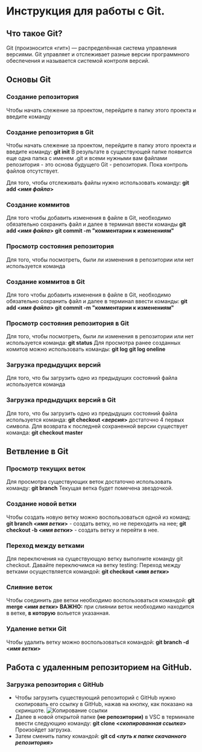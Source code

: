 # **Инструкция для работы с Git.**
## **Что такое Git?**
Git (произносится «гит») — распределённая система управления версиями.
Git управляет и отслеживает разные версии программно­го обеспечения и называется системой контроля версий.
## **Основы Git**
### **Cоздание репозитория**
Чтобы начать слежение за проектом, перейдите в папку этого проекта и введите команду 
### **Cоздание репозитория в Git**
Чтобы начать слежение за проектом, перейдите в папку этого проекта и введите команду:
**git init**
 В результате в существующей папке появится еще одна папка с именем .git и всеми нужными вам файлами репозитория - это основа будущего Git - репозитория. Пока контроль файлов отсутствует.
 
 Для того, чтобы отслеживать файлы нужно использовать команду:
 **git add <_имя файла_>**

 ### **Cоздание коммитов**
 Для того чтобы добавить изменения в файле в Git, необходимо обязательно сохранить файл и далее в терминал ввести команды
 **git add <_имя файла_>**
 **git commit -m "комментарии к изменениям"**

 ### **Просмотр состояния репозитория**
 Для того, чтобы посмотреть, были ли изменения в репозитории или нет используется команда
 ### **Cоздание коммитов в Git**
 Для того чтобы добавить изменения в файле в Git, необходимо обязательно сохранить файл и далее в терминал ввести команды:
 **git add <_имя файла_>**
 **git commit -m "комментарии к изменениям"**

 ### **Просмотр состояния репозитория в Git**
 Для того, чтобы посмотреть, были ли изменения в репозитории или нет используется команда:
 **git status**
 Для просмотра ранее созданных комитов можно использовать команды:
 **git log**
 **git log oneline**

 ### **Загрузка предыдущих версий**
 Для того, что бы загрузить одно из предыдущих состояний файла используется команда 
 ### **Загрузка предыдущих версий в Git**
 Для того, что бы загрузить одно из предыдущих состояний файла используется команда: 
 **git checkout <*версия*>** достаточно 4 первых символа.
Для возврата к последней сохраненной версии существует команда:
**git checkout master**

## **Ветвление в Git**
### **Просмотр текущих веток**
Для просмотра существующих веток достаточно использовать команду:
**git branch**
Текущая ветка будет помечена звездочкой.
### **Создание новой ветки**
Чтобы создать новую ветку можно воспользоваться одной из команд:
**git branch <_имя ветки_>** - создать ветку, но не переходить на нее;
**git checkout -b <_имя ветки_>** - создать ветку и перейти в нее.
### **Переход между ветками**
Для переключения на существующую ветку выполните команду git checkout. Давайте переключимся на ветку testing:
Переход между ветками осуществляется командой:
**git checkout <_имя ветки_>**
### **Слияние веток**
Чтобы соединить две ветки необходимо воспользоваться командой:
**git merge <_имя ветки_>**
**ВАЖНО:** при слиянии веток необходимо находится в ветке, **в которую** вольется указанная. 
### **Удаление ветки Git**
Чтобы удалить ветку можно воспользоваться командой:
**git branch -d <_имя ветки_>**
## **Работа с удаленным репозиторием на GitHub.**
### **Загрузка репозитория с GitHub**
* Чтобы загрузить существующий репозиторий с GitHub нужно скопировать его ссылку в GitHub, нажав на кнопку, как показано на скриншоте.
![Копирование ссылки](сopy_link.jpg)
* Далее в новой открытой папке **(не репозитории)** в VSC в терминале ввести следующию команду:
**git clone <_скопированная ссылка_>**
Произойдет загрузка.
* Затем сменить папку командой:
**git cd <_путь к папке скачанного репозитория_>**





